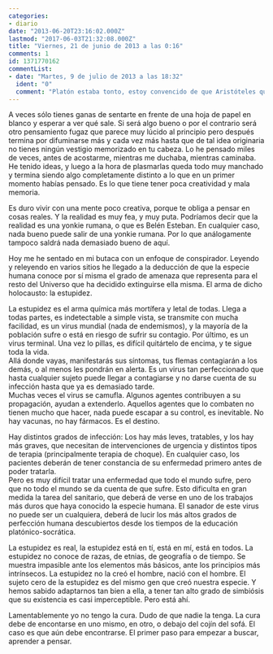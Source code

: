 ```yaml
---
categories:
- diario
date: "2013-06-20T23:16:02.000Z"
lastmod: "2017-06-03T21:32:08.000Z"
title: "Viernes, 21 de junio de 2013 a las 0:16"
comments: 1
id: 1371770162
commentList:
- date: "Martes, 9 de julio de 2013 a las 18:32"
  ident: "0"
  comment: "Platón estaba tonto, estoy convencido de que Aristóteles quizá se lo dijera así en algún momento. Y si no, ya estoy yo aquí para decirlo. La perfección no es sinónimo de placer. Todos creen que lo perfecto hace feliz, pero no tienen la acepción correcta para cada vocablo que se utiliza a la hora de plasmar esa creencia.\n\nY la estupidez es una palabra destructiva para referirse a la verdadera amenaza.\nYo diría ignorancia.\n\nTu problema no está en la creatividad, tu problema está en tu perfeccionismo. Limitas tu propia creatividad, la cual intuyo que para nada es pequeña. La limitas haciéndote consciente una y otra vez, sobre todo cada vez que se te ocurre una brillante idea, que a la hora de expresarla, materializarla o plasmarla es como si perdiera el brillo que tiene en tu cabeza. Se pervierte. La realidad la deforma y dejas de percibirla como hiciste en el momento de su nacimiento. Las ideas nacen, crecen, se reproducen y mueren como nosotros. Solo valoras su nacimiento, pero no soportas la idea (y nunca mejor dicho) de que crezca, de que evolucione, cambie y tenga que lidiar con el sistema igual que tenemos que hacer los humanos. Las ideas también sufren, y eres muy empático con ellas. Te machaca no poder hacer nada por conservar la pureza que tienen en tu interior. Pero la vida es así, tienes dos opciones: o vivir como un Dios o un monstruo apartado por completo de la humanidad (muerte fácil), o vivir como lo que eres, como un ser humano que no todo lo puede por mucho que lo quisiera poder, aceptando que puedes más de lo que crees aunque no sea todo (vida fácil, pero muy difícil de conseguir, también hay que decirlo).\n\nLa cura es sencilla: tener fe en uno mismo para tenerla en el resto. Y no ser una marioneta más del sistema experimentando emociones como alegría, tristeza, miedo, ira, asco, etc. de forma tan poco eficiente. Nos enfadamos con demasiada facilidad, solo buscamos el placer como si la vida solo consistiera en ello.\n\nNo tengas fe en la esperanza."
---
```


A  veces sólo tienes ganas de sentarte en frente de una hoja de papel en blanco y esperar a ver qué sale. Si será algo bueno o por el contrario será otro pensamiento fugaz que parece muy lúcido al principio pero después termina por difuminarse más y cada vez más hasta que de tal idea originaria no tienes ningún vestigio memorizado en tu cabeza. Lo he pensado miles de veces, antes de acostarme, mientras me duchaba, mientras caminaba. He tenido ideas, y luego a la hora de plasmarlas queda todo muy manchado y termina siendo algo completamente distinto a lo que en un primer momento habías pensado. Es lo que tiene tener poca creatividad y mala memoria.  
  
 Es duro vivir con una mente poco creativa, porque te obliga a pensar en cosas reales. Y la realidad es muy fea, y muy puta. Podríamos decir que la realidad es una yonkie rumana, o que es Belén Esteban. En cualquier caso, nada bueno puede salir de una yonkie rumana. Por lo que análogamente tampoco saldrá nada demasiado bueno de aquí.  
  
 Hoy me he sentado en mi butaca con un enfoque de conspirador. Leyendo y releyendo en varios sitios he llegado a la deducción de que la especie humana conoce por sí misma el grado de amenaza que representa para el resto del Universo que ha decidido extinguirse ella misma. El arma de dicho holocausto: la estupidez.  
  
 La estupidez es el arma química más mortífera y letal de todas. Llega a todas partes, es indetectable a simple vista, se transmite con mucha facilidad, es un virus mundial (nada de endemismos), y la mayoría de la población sufre o está en riesgo de sufrir su contagio. Por último, es un virus terminal. Una vez lo pillas, es difícil quitártelo de encima, y te sigue toda la vida.  
 Allá donde vayas, manifestarás sus síntomas, tus flemas contagiarán a los demás, o al menos les pondrán en alerta. Es un virus tan perfeccionado que hasta cualquier sujeto puede llegar a contagiarse y no darse cuenta de su infección hasta que ya es demasiado tarde.  
 Muchas veces el virus se camufla. Algunos agentes contribuyen a su propagación, ayudan a extenderlo. Aquellos agentes que lo combaten no tienen mucho que hacer, nada puede escapar a su control, es inevitable. No hay vacunas, no hay fármacos. Es el destino.  
  
 Hay distintos grados de infección: Los hay más leves, tratables, y los hay más graves, que necesitan de intervenciones de urgencia y distintos tipos de terapia (principalmente terapia de choque). En cualquier caso, los pacientes deberán de tener constancia de su enfermedad primero antes de poder tratarla.  
 Pero es muy difícil tratar una enfermedad que todo el mundo sufre, pero que no todo el mundo se da cuenta de que sufre. Esto dificulta en gran medida la tarea del sanitario, que deberá de verse en uno de los trabajos más duros que haya conocido la especie humana. El sanador de este virus no puede ser un cualquiera, deberá de lucir los más altos grados de perfección humana descubiertos desde los tiempos de la educación platónico-socrática.  
  
 La estupidez es real, la estupidez está en tí, está en mí, está en todos. La estupidez no conoce de razas, de etnias, de geografía o de tiempo. Se muestra impasible ante los elementos más básicos, ante los principios más intrínsecos. La estupidez no la creó el hombre, nació con el hombre. El sujeto cero de la estupidez es del mismo gen que creó nuestra especie. Y hemos sabido adaptarnos tan bien a ella, a tener tan alto grado de simbiósis que su existencia es casi imperceptible. Pero está ahí.  
  
 Lamentablemente yo no tengo la cura. Dudo de que nadie la tenga. La cura debe de encontarse en uno mismo, en otro, o debajo del cojín del sofá. El caso es que aún debe encontrarse. El primer paso para empezar a buscar, aprender a pensar.